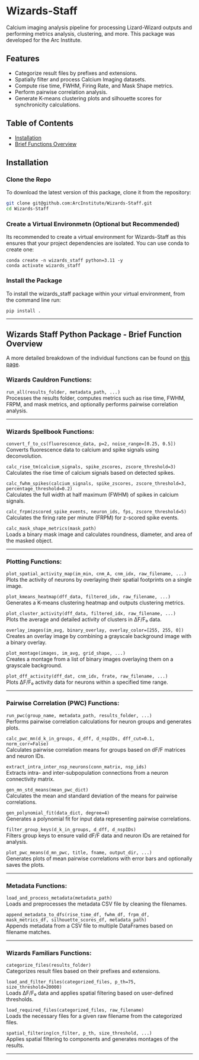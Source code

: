 # Wizards-Staff

Calcium imaging analysis pipeline for processing Lizard-Wizard outputs and performing metrics analysis, clustering, and more. This package was developed for the Arc Institute.

## Features

- Categorize result files by prefixes and extensions.
- Spatially filter and process Calcium Imaging datasets.
- Compute rise time, FWHM, Firing Rate, and Mask Shape metrics.
- Perform pairwise correlation analysis.
- Generate K-means clustering plots and silhouette scores for synchronicity calculations.

## Table of Contents

- [Installation](#installation)
- [Brief Functions Overview](#wizards-staff-python-package---brief-function-overview)

## Installation

### Clone the Repo

To download the latest version of this package, clone it from the repository:

```bash
git clone git@github.com:ArcInstitute/Wizards-Staff.git
cd Wizards-Staff
```

### Create a Virtual Environmetn (Optional but Recommended)

Its recommended to create a virtual environment for Wizards-Staff as this ensures that your project dependencies are isolated. You can use conda to create one:

```console
conda create -n wizards_staff python=3.11 -y
conda activate wizards_staff
```

### Install the Package

To install the wizards_staff package within your virtual environment, from the command line run:

```console
pip install .
```

---

## Wizards Staff Python Package - Brief Function Overview

A more detailed breakdown of the individual functions can be found on [this page](functions_overview.md).


### Wizards Cauldron Functions:

`run_all(results_folder, metadata_path, ...)`  
Processes the results folder, computes metrics such as rise time, FWHM, FRPM, and mask metrics, and optionally performs pairwise correlation analysis.

---

### Wizards Spellbook Functions:

`convert_f_to_cs(fluorescence_data, p=2, noise_range=[0.25, 0.5])`  
Converts fluorescence data to calcium and spike signals using deconvolution.

`calc_rise_tm(calcium_signals, spike_zscores, zscore_threshold=3)`  
Calculates the rise time of calcium signals based on detected spikes.

`calc_fwhm_spikes(calcium_signals, spike_zscores, zscore_threshold=3, percentage_threshold=0.2)`  
Calculates the full width at half maximum (FWHM) of spikes in calcium signals.

`calc_frpm(zscored_spike_events, neuron_ids, fps, zscore_threshold=5)`  
Calculates the firing rate per minute (FRPM) for z-scored spike events.

`calc_mask_shape_metrics(mask_path)`  
Loads a binary mask image and calculates roundness, diameter, and area of the masked object.

---

### Plotting Functions:

`plot_spatial_activity_map(im_min, cnm_A, cnm_idx, raw_filename, ...)`  
Plots the activity of neurons by overlaying their spatial footprints on a single image.

`plot_kmeans_heatmap(dff_data, filtered_idx, raw_filename, ...)`  
Generates a K-means clustering heatmap and outputs clustering metrics.

`plot_cluster_activity(dff_data, filtered_idx, raw_filename, ...)`  
Plots the average and detailed activity of clusters in ΔF/F₀ data.

`overlay_images(im_avg, binary_overlay, overlay_color=[255, 255, 0])`  
Creates an overlay image by combining a grayscale background image with a binary overlay.

`plot_montage(images, im_avg, grid_shape, ...)`  
Creates a montage from a list of binary images overlaying them on a grayscale background.

`plot_dff_activity(dff_dat, cnm_idx, frate, raw_filename, ...)`  
Plots ΔF/F₀ activity data for neurons within a specified time range.

---

### Pairwise Correlation (PWC) Functions:

`run_pwc(group_name, metadata_path, results_folder, ...)`  
Performs pairwise correlation calculations for neuron groups and generates plots.

`calc_pwc_mn(d_k_in_groups, d_dff, d_nspIDs, dff_cut=0.1, norm_corr=False)`  
Calculates pairwise correlation means for groups based on dF/F matrices and neuron IDs.

`extract_intra_inter_nsp_neurons(conn_matrix, nsp_ids)`  
Extracts intra- and inter-subpopulation connections from a neuron connectivity matrix.

`gen_mn_std_means(mean_pwc_dict)`  
Calculates the mean and standard deviation of the means for pairwise correlations.

`gen_polynomial_fit(data_dict, degree=4)`  
Generates a polynomial fit for input data representing pairwise correlations.

`filter_group_keys(d_k_in_groups, d_dff, d_nspIDs)`  
Filters group keys to ensure valid dF/F data and neuron IDs are retained for analysis.

`plot_pwc_means(d_mn_pwc, title, fname, output_dir, ...)`  
Generates plots of mean pairwise correlations with error bars and optionally saves the plots.

---

### Metadata Functions:

`load_and_process_metadata(metadata_path)`  
Loads and preprocesses the metadata CSV file by cleaning the filenames.

`append_metadata_to_dfs(rise_time_df, fwhm_df, frpm_df, mask_metrics_df, silhouette_scores_df, metadata_path)`  
Appends metadata from a CSV file to multiple DataFrames based on filename matches.

---

### Wizards Familiars Functions:

`categorize_files(results_folder)`  
Categorizes result files based on their prefixes and extensions.

`load_and_filter_files(categorized_files, p_th=75, size_threshold=20000)`  
Loads ΔF/F₀ data and applies spatial filtering based on user-defined thresholds.

`load_required_files(categorized_files, raw_filename)`  
Loads the necessary files for a given raw filename from the categorized files.

`spatial_filtering(cn_filter, p_th, size_threshold, ...)`  
Applies spatial filtering to components and generates montages of the results.

---
